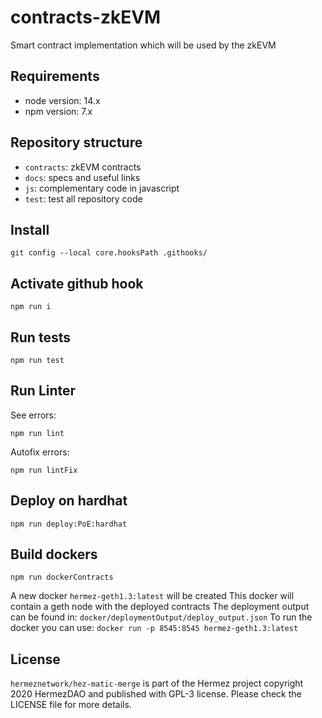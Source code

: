 # contracts-zkEVM

Smart contract implementation which will be used by the zkEVM

## Requirements

- node version: 14.x
- npm version: 7.x

## Repository structure

- `contracts`: zkEVM contracts
- `docs`: specs and useful links
- `js`: complementary code in javascript
- `test`: test all repository code

## Install

```
git config --local core.hooksPath .githooks/
```

## Activate github hook

```
npm run i
```

## Run tests

```
npm run test
```

## Run Linter

See errors:

```
npm run lint
```

Autofix errors:

```
npm run lintFix
```

## Deploy on hardhat

```
npm run deploy:PoE:hardhat
```

## Build dockers

```
npm run dockerContracts
```

A new docker `hermez-geth1.3:latest` will be created
This docker will contain a geth node with the deployed contracts
The deployment output can be found in: `docker/deploymentOutput/deploy_output.json`
To run the docker you can use: `docker run -p 8545:8545 hermez-geth1.3:latest`

## License

`hermeznetwork/hez-matic-merge` is part of the Hermez project copyright 2020 HermezDAO and published with GPL-3 license. Please check the LICENSE file for more details.
